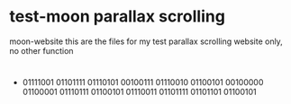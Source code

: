 # test-moon parallax scrolling
moon-website
this are the files for my test
parallax scrolling website only, no other function
# 



-  01111001 01101111 01110101 00100111 01110010 01100101 00100000 01100001 01110111 01100101 01110011 01101111 01101101 01100101

